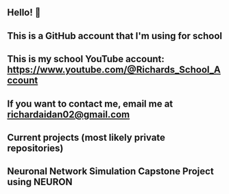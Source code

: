 ## Hello! 👋

## This is a GitHub account that I'm using for school
## This is my school YouTube account: https://www.youtube.com/@Richards_School_Account
## If you want to contact me, email me at richardaidan02@gmail.com

## Current projects (most likely private repositories)
## Neuronal Network Simulation Capstone Project using NEURON

<!--
**RichardAHart/RichardAHart** is a ✨ _special_ ✨ repository because its `README.md` (this file) appears on your GitHub profile.

Here are some ideas to get you started:

- 🔭 I’m currently working on ...
- 🌱 I’m currently learning ...
- 👯 I’m looking to collaborate on ...
- 🤔 I’m looking for help with ...
- 💬 Ask me about ...
- 📫 How to reach me: ...
- 😄 Pronouns: ...
- ⚡ Fun fact: ...
-->
